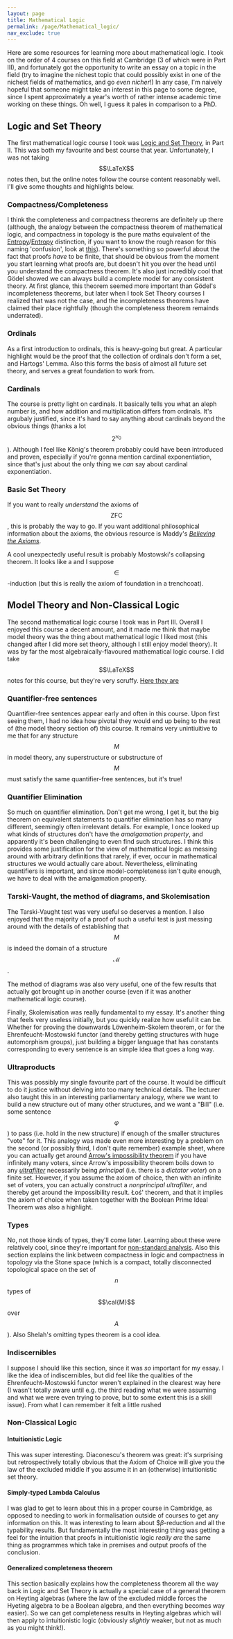```yaml
---
layout: page
title: Mathematical Logic
permalink: /page/Mathematical_logic/
nav_exclude: true
---
```

Here are some resources for learning more about mathematical logic. I took on the order of 4 courses on this field at Cambridge (3 of which were in Part III), and fortunately got the opportunity to write an essay on a topic in the field (try to imagine the nichest topic that could possibly exist in one of the nichest fields of mathematics, and go *even nicher*!) In any case, I'm naively hopeful that someone might take an interest in this page to some degree, since I spent approximately a year's worth of rather intense academic time working on these things. Oh well, I guess it pales in comparison to a PhD.

## Logic and Set Theory

The first mathematical logic course I took was [Logic and Set Theory](/pdf_files/Logic_and_Set_Theory_NotMine.pdf), in Part II. This was both my favourite and best course that year. Unfortunately, I was not taking $$\LaTeX$$ notes then, but the online notes follow the course content reasonably well. I'll give some thoughts and highlights below.

### Compactness/Completeness

I think the completeness and compactness theorems are definitely up there (although, the analogy between the compactness theorem of mathematical logic, and compactness in topology is the pure maths equivalent of the [Entropy](https://en.wikipedia.org/wiki/Entropy)/[Entropy](https://en.wikipedia.org/wiki/Entropy_(information_theory)) distinction, if you want to know the rough reason for this naming 'confusion', look at [this](https://en.wikipedia.org/wiki/Stone%27s_representation_theorem_for_Boolean_algebras)). There's something so powerful about the fact that proofs *have* to be finite, that should be obvious from the moment you start learning what proofs are, but doesn't hit you over the head until you understand the compactness theorem. It's also just incredibly cool that Gödel showed we can always build a complete model for any consistent theory. At first glance, this theorem seemed more important than Gödel's incompleteness theorems, but later when I took Set Theory courses I realized that was not the case, and the incompleteness theorems have claimed their place rightfully (though the completeness theorem remainds underrated).

### Ordinals
As a first introduction to ordinals, this is heavy-going but great. A particular highlight would be the proof that the collection of ordinals don't form a set, and Hartogs' Lemma. Also this forms the basis of almost all future set theory, and serves a great foundation to work from.

### Cardinals
The course is pretty light on cardinals. It basically tells you what an aleph number is, and how addition and multiplication differs from ordinals. It's argubaly justified, since it's hard to say anything about cardinals beyond the obvious things (thanks a lot $$2^{\aleph_{0}}$$). Although I feel like König's theorem probably could have been introduced and proven, especially if you're gonna mention cardinal exponentiation, since that's just about the only thing we *can* say about cardinal exponentiation.

### Basic Set Theory
If you want to really *understand* the axioms of $$\mathrm{ZFC}$$, this is probably the way to go. If you want additional philosophical information about the axioms, the obvious resource is Maddy's [*Believing the Axioms*](https://www.cs.umd.edu/~gasarch/BLOGPAPERS/belaxioms1.pdf). 

A cool unexpectedly useful result is probably Mostowski's collapsing theorem. It looks like a  and I suppose $$\in$$-induction (but this is really the axiom of foundation in a trenchcoat).

## Model Theory and Non-Classical Logic

The second mathematical logic course I took was in Part III. Overall I enjoyed this course a decent amount, and it made me think that maybe model theory was the thing about mathematical logic I liked most (this changed after I did more set theory, although I still enjoy model theory). It was by far the most algebraically-flavoured mathematical logic course. I did take $$\LaTeX$$ notes for this course, but they're very scruffy. [Here they are](/pdf_files/Model%20Theory%20and%20Nonclassical%20Logics.pdf)

### Quantifier-free sentences

Quantifier-free sentences appear early and often in this course. Upon first seeing them, I had no idea how pivotal they would end up being to the rest of (the model theory section of) this course. It remains very unintiuitive to me that for any structure $$M$$ in model theory, any superstructure or substructure of $$M$$ must satisfy the same quantifier-free sentences, but it's true!

### Quantifier Elimination

So much on quantifier elimination. Don't get me wrong, I get it, but the big theorem on equivalent statements to quantifier elimination has so many different, seemingly often irrelevant details. For example, I once looked up what kinds of structures don't have the *amalgamation property*, and apparently it's been challenging to even find such structures. I think this provides some justification for the view of mathematical logic as messing around with arbitrary definitions that rarely, if ever, occur in mathematical structures we would actually care about. Nevertheless, eliminating quantifiers is important, and since model-completeness isn't quite enough, we have to deal with the amalgamation property.

### Tarski-Vaught, the method of diagrams, and Skolemisation

The Tarski-Vaught test was very useful so deserves a mention. I also enjoyed that the majority of a proof of such a useful test is just messing around with the details of establishing that $$M$$ is indeed the domain of a structure $$\mathcal{M}$$.

The method of diagrams was also very useful, one of the few results that actually got brought up in another course (even if it was another mathematical logic course). 

Finally, Skolemisation was really fundamental to my essay. It's another thing that feels very useless initially, but you quickly realize how useful it can be. Whether for proving the downwards Löwenheim-Skolem theorem, or for the Ehrenfeucht-Mostowski functor (and thereby getting structures with huge automorphism groups), just building a bigger language that has constants corresponding to every sentence is an simple idea that goes a long way.

### Ultraproducts

This was possibly my single favourite part of the course. It would be difficult to do it justice without delving into too many technical details. The lecturer also taught this in an interesting parliamentary analogy, where we want to build a new structure out of many other structures, and we want a "Bill" (i.e. some sentence $$\varphi$$) to pass (i.e. hold in the new structure) if enough of the smaller structures "vote" for it. This analogy was made even more interesting by a problem on the second (or possibly third, I don't quite remember) example sheet, where you can actually get around [Arrow's impossibility theorem](https://en.wikipedia.org/wiki/Arrow%27s_impossibility_theorem) if you have infinitely many voters, since Arrow's impossibility theorem boils down to any [*ultrafilter*](https://en.wikipedia.org/wiki/Ultrafilter) necessarily being *principal* (i.e. there is a *dictator voter*) on a finite set. However, if you assume the axiom of choice, then with an infinite set of voters, you can actually construct a *nonprincipal ultrafilter*, and thereby get around the impossibility result. Łoś' theorem, and that it implies the axiom of choice when taken together with the Boolean Prime Ideal Theorem was also a highlight.

### Types

No, not those kinds of types, they'll come later. Learning about these were relatively cool, since they're important for [non-standard analysis](https://en.wikipedia.org/wiki/Nonstandard_analysis). Also this section explains the link between compactness in logic and compactness in topology via the Stone space (which is a compact, totally disconnected topological space on the set of $$n$$ types of $$\cal{M}$$ over $$A$$). Also Shelah's omitting types theorem is a cool idea.

### Indiscernibles

I suppose I should like this section, since it was *so* important for my essay. I like the idea of indiscernibles, but did feel like the qualities of the Ehrenfeucht-Mostowski functor weren't explained in the clearest way here (I wasn't totally aware until e.g. the third reading what we were assuming and what we were even trying to prove, but to some extent this is a skill issue). From what I can remember it felt a little rushed

### Non-Classical Logic

#### Intuitionistic Logic

This was super interesting. Diaconescu's theorem was great: it's surprising but retrospectively totally obvious that the Axiom of Choice will give you the law of the excluded middle if you assume it in an (otherwise) intuitionistic set theory.

#### Simply-typed Lambda Calculus

I was glad to get to learn about this in a proper course in Cambridge, as opposed to needing to work in formalisation outside of courses to get any information on this. It was interesting to learn about $$\beta$-reduction and all the typability results. But fundamentally the most interesting thing was getting a feel for the intuition that proofs in intuitionistic logic *really are* the same thing as programmes which take in premises and output proofs of the conclusion.

#### Generalized completeness theorem

This section basically explains how the completeness theorem all the way back in Logic and Set Theory is actually a special case of a general theorem on Heyting algebras (where the law of the excluded middle forces the Hyeting algebra to be a Boolean algebra, and then everything becomes way easier). So we can get completeness results in Heyting algebras which will then apply to intuitionistic logic (obviously *slightly* weaker, but not as much as you might think!).


